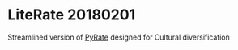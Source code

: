 # LiteRate 20180201
Streamlined version of [PyRate](https://github.com/dsilvestro/PyRate) designed for Cultural diversification
